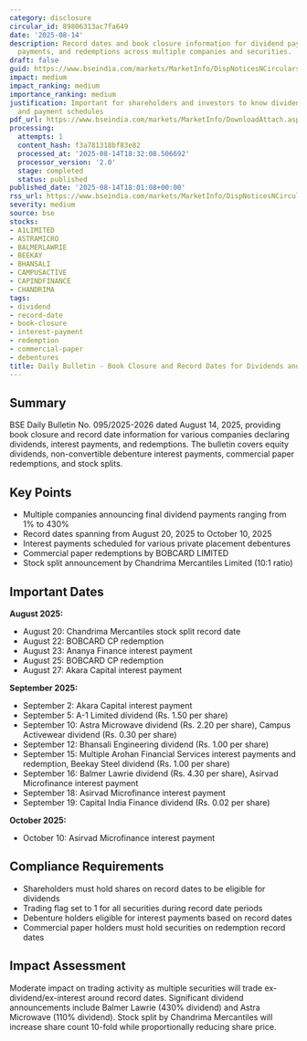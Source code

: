 ```yaml
---
category: disclosure
circular_id: 89806313ac7fa649
date: '2025-08-14'
description: Record dates and book closure information for dividend payments, interest
  payments, and redemptions across multiple companies and securities.
draft: false
guid: https://www.bseindia.com/markets/MarketInfo/DispNoticesNCirculars.aspx?Noticeid={34DC16C2-BDE6-4188-A466-2FF95CC1557E}&noticeno=20250814-63&dt=08/14/2025&icount=63&totcount=67&flag=0
impact: medium
impact_ranking: medium
importance_ranking: medium
justification: Important for shareholders and investors to know dividend record dates
  and payment schedules
pdf_url: https://www.bseindia.com/markets/MarketInfo/DownloadAttach.aspx?id=20250814-63&attachedId=83fa8894-ea32-4489-a1a1-4803755cd777
processing:
  attempts: 1
  content_hash: f3a781318bf83e82
  processed_at: '2025-08-14T18:32:08.506692'
  processor_version: '2.0'
  stage: completed
  status: published
published_date: '2025-08-14T18:01:08+00:00'
rss_url: https://www.bseindia.com/markets/MarketInfo/DispNoticesNCirculars.aspx?Noticeid={34DC16C2-BDE6-4188-A466-2FF95CC1557E}&noticeno=20250814-63&dt=08/14/2025&icount=63&totcount=67&flag=0
severity: medium
source: bse
stocks:
- A1LIMITED
- ASTRAMICRO
- BALMERLAWRIE
- BEEKAY
- BHANSALI
- CAMPUSACTIVE
- CAPINDFINANCE
- CHANDRIMA
tags:
- dividend
- record-date
- book-closure
- interest-payment
- redemption
- commercial-paper
- debentures
title: Daily Bulletin - Book Closure and Record Dates for Dividends and Interest Payments
---
```


## Summary

BSE Daily Bulletin No. 095/2025-2026 dated August 14, 2025, providing book closure and record date information for various companies declaring dividends, interest payments, and redemptions. The bulletin covers equity dividends, non-convertible debenture interest payments, commercial paper redemptions, and stock splits.

## Key Points

- Multiple companies announcing final dividend payments ranging from 1% to 430%
- Record dates spanning from August 20, 2025 to October 10, 2025
- Interest payments scheduled for various private placement debentures
- Commercial paper redemptions by BOBCARD LIMITED
- Stock split announcement by Chandrima Mercantiles Limited (10:1 ratio)

## Important Dates

**August 2025:**
- August 20: Chandrima Mercantiles stock split record date
- August 22: BOBCARD CP redemption
- August 23: Ananya Finance interest payment
- August 25: BOBCARD CP redemption
- August 27: Akara Capital interest payment

**September 2025:**
- September 2: Akara Capital interest payment
- September 5: A-1 Limited dividend (Rs. 1.50 per share)
- September 10: Astra Microwave dividend (Rs. 2.20 per share), Campus Activewear dividend (Rs. 0.30 per share)
- September 12: Bhansali Engineering dividend (Rs. 1.00 per share)
- September 15: Multiple Arohan Financial Services interest payments and redemption, Beekay Steel dividend (Rs. 1.00 per share)
- September 16: Balmer Lawrie dividend (Rs. 4.30 per share), Asirvad Microfinance interest payment
- September 18: Asirvad Microfinance interest payment
- September 19: Capital India Finance dividend (Rs. 0.02 per share)

**October 2025:**
- October 10: Asirvad Microfinance interest payment

## Compliance Requirements

- Shareholders must hold shares on record dates to be eligible for dividends
- Trading flag set to 1 for all securities during record date periods
- Debenture holders eligible for interest payments based on record dates
- Commercial paper holders must hold securities on redemption record dates

## Impact Assessment

Moderate impact on trading activity as multiple securities will trade ex-dividend/ex-interest around record dates. Significant dividend announcements include Balmer Lawrie (430% dividend) and Astra Microwave (110% dividend). Stock split by Chandrima Mercantiles will increase share count 10-fold while proportionally reducing share price.